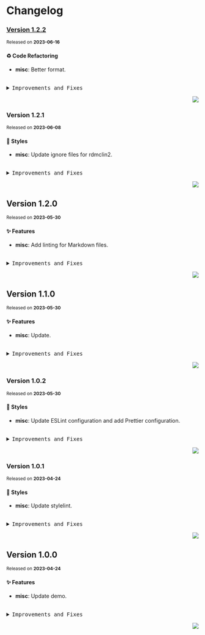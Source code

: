 <a name="readme-top"></a>

# Changelog

### [Version 1.2.2](https://github.com/rdmclin2/fe-demos/compare/v1.2.1...v1.2.2)

<sup>Released on **2023-06-16**</sup>

#### ♻ Code Refactoring

- **misc**: Better format.

<br/>

<details>
<summary><kbd>Improvements and Fixes</kbd></summary>

#### Code refactoring

- **misc**: Better format ([5a2bc18](https://github.com/rdmclin2/fe-demos/commit/5a2bc18))

</details>

<div align="right">

[![](https://img.shields.io/badge/-BACK_TO_TOP-151515?style=flat-square)](#readme-top)

</div>

### Version 1.2.1

<sup>Released on **2023-06-08**</sup>

#### 💄 Styles

- **misc**: Update ignore files for rdmclin2.

<br/>

<details>
<summary><kbd>Improvements and Fixes</kbd></summary>

#### Styles

- **misc**: Update ignore files for rdmclin2 ([0c0efd3](https://github.com/rdmclin2/fe-demos/commit/0c0efd3))

</details>

<div align="right">

[![](https://img.shields.io/badge/-BACK_TO_TOP-151515?style=flat-square)](#readme-top)

</div>

## Version 1.2.0

<sup>Released on **2023-05-30**</sup>

#### ✨ Features

- **misc**: Add linting for Markdown files.

<br/>

<details>
<summary><kbd>Improvements and Fixes</kbd></summary>

#### What's improved

- **misc**: Add linting for Markdown files ([538b0e6](https://github.com/rdmclin2/fe-demos/commit/538b0e6))

</details>

<div align="right">

[![](https://img.shields.io/badge/-BACK_TO_TOP-151515?style=flat-square)](#readme-top)

</div>

## Version 1.1.0

<sup>Released on **2023-05-30**</sup>

#### ✨ Features

- **misc**: Update.

<br/>

<details>
<summary><kbd>Improvements and Fixes</kbd></summary>

#### What's improved

- **misc**: Update ([6fdcc8c](https://github.com/rdmclin2/fe-demos/commit/6fdcc8c))

</details>

<div align="right">

[![](https://img.shields.io/badge/-BACK_TO_TOP-151515?style=flat-square)](#readme-top)

</div>

### Version 1.0.2

<sup>Released on **2023-05-30**</sup>

#### 💄 Styles

- **misc**: Update ESLint configuration and add Prettier configuration.

<br/>

<details>
<summary><kbd>Improvements and Fixes</kbd></summary>

#### Styles

- **misc**: Update ESLint configuration and add Prettier configuration ([5ac1ae9](https://github.com/rdmclin2/fe-demos/commit/5ac1ae9))

</details>

<div align="right">

[![](https://img.shields.io/badge/-BACK_TO_TOP-151515?style=flat-square)](#readme-top)

</div>

### Version 1.0.1

<sup>Released on **2023-04-24**</sup>

#### 💄 Styles

- **misc**: Update stylelint.

<br/>

<details>
<summary><kbd>Improvements and Fixes</kbd></summary>

#### Styles

- **misc**: Update stylelint ([3c9655e](https://github.com/rdmclin2/fe-demos/commit/3c9655e))

</details>

<div align="right">

[![](https://img.shields.io/badge/-BACK_TO_TOP-151515?style=flat-square)](#readme-top)

</div>

## Version 1.0.0

<sup>Released on **2023-04-24**</sup>

#### ✨ Features

- **misc**: Update demo.

<br/>

<details>
<summary><kbd>Improvements and Fixes</kbd></summary>

#### What's improved

- **misc**: Update demo ([bbb6ce5](https://github.com/rdmclin2/fe-demos/commit/bbb6ce5))

</details>

<div align="right">

[![](https://img.shields.io/badge/-BACK_TO_TOP-151515?style=flat-square)](#readme-top)

</div>
